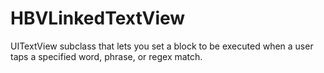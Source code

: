 HBVLinkedTextView
=================

UITextView subclass that lets you set a block to be executed when a user taps a specified word, phrase, or regex match.
